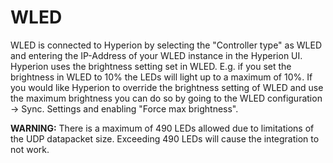# WLED

WLED is connected to Hyperion by selecting the "Controller type" as WLED and entering the IP-Address of your WLED instance in the Hyperion UI.\
Hyperion uses the brightness setting set in WLED. E.g. if you set the brightness in WLED to 10% the LEDs will light up to a maximum of 10%. If you would like Hyperion to override the brightness setting of WLED and use the maximum brightness you can do so by going to the WLED configuration -> Sync. Settings and enabling "Force max brightness".

**WARNING:** There is a maximum of 490 LEDs allowed due to limitations of the UDP datapacket size. Exceeding 490 LEDs will cause the integration to not work.
